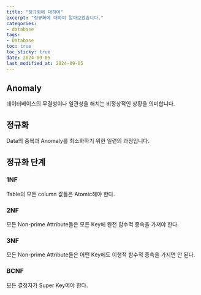 ```yaml
---
title: "정규화에 대하여"
excerpt: "정규화에 대하여 알아보겠습니다."
categories: 
- database
tags:
- Database
toc: true
toc_sticky: true
date: 2024-09-05
last_modified_at: 2024-09-05
---
```


## Anomaly
데이터베이스의 무결성이나 일관성을 해치는 비정상적인 상황을 의미합니다.  

## 정규화
Data의 중복과 Anomaly를 최소화하기 위한 일련의 과정입니다.    

## 정규화 단계
### 1NF
Table의 모든 column 값들은 Atomic해야 한다.    

### 2NF
모든 Non-prime Attribute들은 모든 Key에 완전 함수적 종속을 가져야 한다.    

### 3NF
모든 Non-prime Attribute들은 어떤 Key에도 이행적 함수적 종속을 가지면 안 된다.   

### BCNF
모든 결정자가 Super Key여야 한다.    